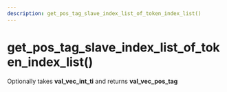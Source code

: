 ```yaml
---
description: get_pos_tag_slave_index_list_of_token_index_list()
---
```


# get\_pos\_tag\_slave\_index\_list\_of\_token\_index\_list\(\)

Optionally takes **val\_vec\_int\_ti** and returns **val\_vec\_pos\_tag**


